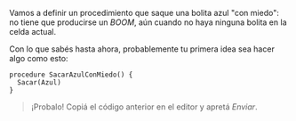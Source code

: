 Vamos a definir un procedimiento que saque una bolita azul "con miedo": no tiene que producirse un _BOOM_, aún cuando no haya ninguna bolita en la celda actual.

Con lo que sabés hasta ahora, probablemente tu primera idea sea hacer algo como esto:

```gobstones
procedure SacarAzulConMiedo() {
  Sacar(Azul)
}
```
> ¡Probalo! Copiá el código anterior en el editor y apretá _Enviar_.
